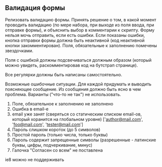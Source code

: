 ## Валидация формы ##

Релизовать валидацию формы. Принять решение о том, в какой момент проводить валидацию (по мере набора, при выходе из поля ввода, при отправке формы), и объяснить выбор в комментарии к скрипту. Форму нельзя мочь отправить, если есть ошибки. Если показаны ошибки, кнопка отправки формы должна быть неактивной (код неактивной кнопки закомментирован). Поля, обязательные к заполнению помечены звездочками.

Поля с ошибкой должны подсвечиваться должным образом (который можно увидеть, раскомментировав код на бутстрап странице).

Все регулярки должны быть написаны самостоятельно.

Возможные ошибочные ситуации. Для каждой придумать и выводить поясняющее сообщение. Из сообщения должно быть ясно в чем проблема. Варианты ("что-то не так") не использовать.
1. Поле, обязательное к заполнению не заполнено
2. Ошибка в email-е
3. email уже занят (сверяться со статическим списком email-ов, который хоранится на глобальном уровне) 
['author@mail.com', 'foo@mail.com', 'tester@mail.com']
4. Пароль слишком короток (до 5 символов)
5. Простой пароль (только числа, только буквы)
6. Пароль содержит запрещенные символы (разрешенные - латинские буквы, цифры, подчеркивание, минус)
7. Галочка "Согласен со всем" не поставлена

ie8 можно не поддерживать

